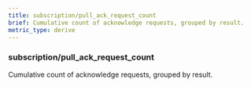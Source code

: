 ```yaml
---
title: subscription/pull_ack_request_count
brief: Cumulative count of acknowledge requests, grouped by result.
metric_type: derive
---
```

### subscription/pull_ack_request_count

Cumulative count of acknowledge requests, grouped by result.